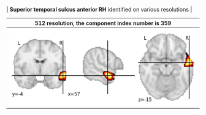 


| **Superior temporal sulcus anterior RH** identified on various resolutions |

| 512 resolution, the component index number is 359|  
|:---:|  
| ![Component 512](../512/final/359.jpg "From component 512: Superior temporal sulcus anterior RH") |